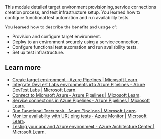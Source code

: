 This module detailed target environment provisioning, service connections creation process, and test infrastructure setup. You learned how to configure functional test automation and run availability tests.

You learned how to describe the benefits and usage of:

 -  Provision and configure target environment.
 -  Deploy to an environment securely using a service connection.
 -  Configure functional test automation and run availability tests.
 -  Set up test infrastructure.

## Learn more

 -  [Create target environment - Azure Pipelines \| Microsoft Learn](/azure/devops/pipelines/process/environments).
 -  [Integrate DevTest Labs environments into Azure Pipelines - Azure DevTest Labs \| Microsoft Learn](/azure/devtest-labs/integrate-environments-devops-pipeline).
 -  [Connect to Microsoft Azure - Azure Pipelines \| Microsoft Learn](/azure/devops/pipelines/library/connect-to-azure).
 -  [Service connections in Azure Pipelines - Azure Pipelines \| Microsoft Learn](/azure/devops/pipelines/library/service-endpoints).
 -  [Run Functional Tests task - Azure Pipelines \| Microsoft Learn](/azure/devops/pipelines/tasks/test/run-functional-tests).
 -  [Monitor availability with URL ping tests - Azure Monitor \| Microsoft Learn](/azure/azure-monitor/app/monitor-web-app-availability).
 -  [Testing your app and Azure environment - Azure Architecture Center \| Microsoft Learn](/azure/devops/server/download/azuredevopsserver).
